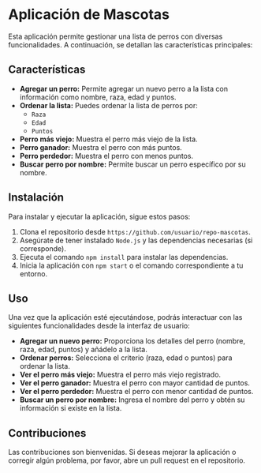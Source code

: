 <h1>Aplicación de Mascotas</h1>
<p>Esta aplicación permite gestionar una lista de perros con diversas funcionalidades. A continuación, se detallan las características principales:</p>

<h2>Características</h2>
<ul>
    <li><strong>Agregar un perro:</strong> Permite agregar un nuevo perro a la lista con información como nombre, raza, edad y puntos.</li>
    <li><strong>Ordenar la lista:</strong> Puedes ordenar la lista de perros por:
<ul>
     <li><code>Raza</code></li>
    <li><code>Edad</code></li>
    <li><code>Puntos</code></li>
</ul>
</li>
        <li><strong>Perro más viejo:</strong> Muestra el perro más viejo de la lista.</li>
        <li><strong>Perro ganador:</strong> Muestra el perro con más puntos.</li>
        <li><strong>Perro perdedor:</strong> Muestra el perro con menos puntos.</li>
        <li><strong>Buscar perro por nombre:</strong> Permite buscar un perro específico por su nombre.</li>
</ul>

<h2>Instalación</h2>
<p>Para instalar y ejecutar la aplicación, sigue estos pasos:</p>
<ol>
    <li>Clona el repositorio desde <code>https://github.com/usuario/repo-mascotas</code>.</li>
    <li>Asegúrate de tener instalado <code>Node.js</code> y las dependencias necesarias (si corresponde).</li>
    <li>Ejecuta el comando <code>npm install</code> para instalar las dependencias.</li>
    <li>Inicia la aplicación con <code>npm start</code> o el comando correspondiente a tu entorno.</li>
</ol>

<h2>Uso</h2>
<p>Una vez que la aplicación esté ejecutándose, podrás interactuar con las siguientes funcionalidades desde la interfaz de usuario:</p>
<ul>
    <li><strong>Agregar un nuevo perro:</strong> Proporciona los detalles del perro (nombre, raza, edad, puntos) y añádelo a la lista.</li>
    <li><strong>Ordenar perros:</strong> Selecciona el criterio (raza, edad o puntos) para ordenar la lista.</li>
    <li><strong>Ver el perro más viejo:</strong> Muestra el perro más viejo registrado.</li>
    <li><strong>Ver el perro ganador:</strong> Muestra el perro con mayor cantidad de puntos.</li>
    <li><strong>Ver el perro perdedor:</strong> Muestra el perro con menor cantidad de puntos.</li>
    <li><strong>Buscar un perro por nombre:</strong> Ingresa el nombre del perro y obtén su información si existe en la lista.</li>
</ul>

<h2>Contribuciones</h2>
<p>Las contribuciones son bienvenidas. Si deseas mejorar la aplicación o corregir algún problema, por favor, abre un pull request en el repositorio.</p>
